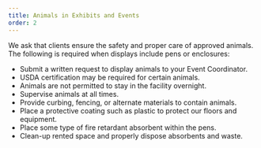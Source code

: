 ```yaml
---
title: Animals in Exhibits and Events
order: 2
---
```


We ask that clients ensure the safety and proper care of approved animals. The following is required when displays include pens or enclosures:
					
- Submit a written request to display animals to your Event Coordinator.
- USDA certification may be required for certain animals.
- Animals are not permitted to stay in the facility overnight.
- Supervise animals at all times.
- Provide curbing, fencing, or alternate materials to contain animals.
- Place a protective coating such as plastic to protect our floors and equipment.
- Place some type of fire retardant absorbent within the pens.				 
- Clean-up rented space and properly dispose absorbents and waste.
